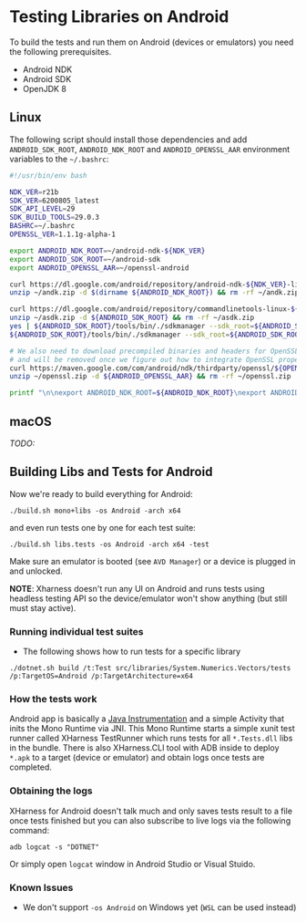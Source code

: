 # Testing Libraries on Android

To build the tests and run them on Android (devices or emulators) you need the following prerequisites.

- Android NDK
- Android SDK
- OpenJDK 8

## Linux
The following script should install those dependencies and add `ANDROID_SDK_ROOT`, `ANDROID_NDK_ROOT` and `ANDROID_OPENSSL_AAR`
environment variables to the `~/.bashrc`:
```bash
#!/usr/bin/env bash

NDK_VER=r21b
SDK_VER=6200805_latest
SDK_API_LEVEL=29
SDK_BUILD_TOOLS=29.0.3
BASHRC=~/.bashrc
OPENSSL_VER=1.1.1g-alpha-1

export ANDROID_NDK_ROOT=~/android-ndk-${NDK_VER}
export ANDROID_SDK_ROOT=~/android-sdk
export ANDROID_OPENSSL_AAR=~/openssl-android

curl https://dl.google.com/android/repository/android-ndk-${NDK_VER}-linux-x86_64.zip --output ~/andk.zip
unzip ~/andk.zip -d $(dirname ${ANDROID_NDK_ROOT}) && rm -rf ~/andk.zip

curl https://dl.google.com/android/repository/commandlinetools-linux-${SDK_TOOLS_VER}.zip --output ~/asdk.zip
unzip ~/asdk.zip -d ${ANDROID_SDK_ROOT} && rm -rf ~/asdk.zip
yes | ${ANDROID_SDK_ROOT}/tools/bin/./sdkmanager --sdk_root=${ANDROID_SDK_ROOT} --licenses
${ANDROID_SDK_ROOT}/tools/bin/./sdkmanager --sdk_root=${ANDROID_SDK_ROOT} "platform-tools" "platforms;android-${SDK_API_LEVEL}" "build-tools;${SDK_BUILD_TOOLS}"

# We also need to download precompiled binaries and headers for OpenSSL from maven, this step is a temporary hack
# and will be removed once we figure out how to integrate OpenSSL properly as a dependency
curl https://maven.google.com/com/android/ndk/thirdparty/openssl/${OPENSSL_VER}/openssl-${OPENSSL_VER}.aar -L --output ~/openssl.zip
unzip ~/openssl.zip -d ${ANDROID_OPENSSL_AAR} && rm -rf ~/openssl.zip

printf "\n\nexport ANDROID_NDK_ROOT=${ANDROID_NDK_ROOT}\nexport ANDROID_SDK_ROOT=${ANDROID_SDK_ROOT}\nexport ANDROID_OPENSSL_AAR=${ANDROID_OPENSSL_AAR}\n" >> ${BASHRC}
```

## macOS

*TODO:* 

## Building Libs and Tests for Android

Now we're ready to build everything for Android:
```
./build.sh mono+libs -os Android -arch x64
```
and even run tests one by one for each test suite:
```
./build.sh libs.tests -os Android -arch x64 -test
```
Make sure an emulator is booted (see `AVD Manager`) or a device is plugged in and unlocked.

**NOTE**: Xharness doesn't run any UI on Android and runs tests using headless testing API so the device/emulator won't show anything (but still must stay active).

### Running individual test suites
- The following shows how to run tests for a specific library
```
./dotnet.sh build /t:Test src/libraries/System.Numerics.Vectors/tests /p:TargetOS=Android /p:TargetArchitecture=x64
```

### How the tests work
Android app is basically a [Java Instrumentation](https://github.com/dotnet/runtime/blob/master/src/mono/msbuild/AndroidAppBuilder/Templates/MonoRunner.java) and a simple Activity that inits the Mono Runtime via JNI. This Mono Runtime starts a simple xunit test
runner called XHarness TestRunner which runs tests for all `*.Tests.dll` libs in the bundle. There is also XHarness.CLI tool with ADB inside to deploy `*.apk` to a target (device or emulator) and obtain logs once tests are completed.

### Obtaining the logs
XHarness for Android doesn't talk much and only saves tests result to a file once tests finished but you can also subscribe to live logs via the following command:
```
adb logcat -s "DOTNET"
```
Or simply open `logcat` window in Android Studio or Visual Stuido.

### Known Issues
- We don't support `-os Android` on Windows yet (`WSL` can be used instead)
